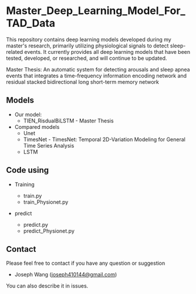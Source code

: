 # Master_Deep_Learning_Model_For_TAD_Data
This repository contains deep learning models developed during my master's research, primarily utilizing physiological signals to detect sleep-related events.
It currently provides all deep learning models that have been tested, developed, or researched, and will continue to be updated.

Master Thesis: An automatic system for detecting arousals and sleep apnea events that integrates a time-frequency information encoding network and residual stacked bidirectional long short-term memory network

## Models
* Our model:
  * TIEN_RisdualBiLSTM - Master Thesis
* Compared models
  * Unet
  * TimesNet - TimesNet: Temporal 2D-Variation Modeling for General Time Series Analysis
  * LSTM


## Code using

* Training
  * train.py
  * train_Physionet.py

* predict
  * predict.py
  * predict_Physionet.py

## Contact
Please feel free to contact if you have any question or suggestion
* Joseph Wang (joseph410144@gmail.com)

You can also describe it in issues.